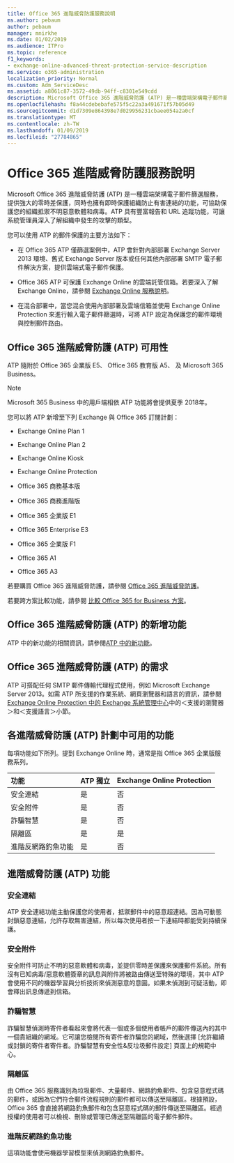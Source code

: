 ```yaml
---
title: Office 365 進階威脅防護服務說明
ms.author: pebaum
author: pebaum
manager: mnirkhe
ms.date: 01/02/2019
ms.audience: ITPro
ms.topic: reference
f1_keywords:
- exchange-online-advanced-threat-protection-service-description
ms.service: o365-administration
localization_priority: Normal
ms.custom: Adm_ServiceDesc
ms.assetid: a8061c87-3572-49db-94ff-c8301e549cdd
description: Microsoft Office 365 進階威脅防護 (ATP) 是一種雲端架構電子郵件篩選服務，提供強大的零時差保護，同時也擁有即時保護組織防止有害連結的功能，可協助保護您的組織抵禦不明惡意軟體和病毒。ATP 具有豐富報告和 URL 追蹤功能，可讓系統管理員深入了解組織中發生的攻擊的類型。
ms.openlocfilehash: f8a44cdebebafe575f5c22a3a491671f57b05d49
ms.sourcegitcommit: d1d7309e864398e7d029956231cbaee054a2a0cf
ms.translationtype: MT
ms.contentlocale: zh-TW
ms.lasthandoff: 01/09/2019
ms.locfileid: "27784865"
---
```

# <a name="office-365-advanced-threat-protection-service-description"></a>Office 365 進階威脅防護服務說明

Microsoft Office 365 進階威脅防護 (ATP) 是一種雲端架構電子郵件篩選服務，提供強大的零時差保護，同時也擁有即時保護組織防止有害連結的功能，可協助保護您的組織抵禦不明惡意軟體和病毒。ATP 具有豐富報告和 URL 追蹤功能，可讓系統管理員深入了解組織中發生的攻擊的類型。
  
您可以使用 ATP 的郵件保護的主要方法如下：
  
- 在 Office 365 ATP 僅篩選案例中，ATP 會針對內部部署 Exchange Server 2013 環境、舊式 Exchange Server 版本或任何其他內部部署 SMTP 電子郵件解決方案，提供雲端式電子郵件保護。
    
- Office 365 ATP 可保護 Exchange Online 的雲端託管信箱。若要深入了解 Exchange Online，請參閱 [Exchange Online 服務說明](exchange-online-service-description/exchange-online-service-description.md)。
    
- 在混合部署中，當您混合使用內部部署及雲端信箱並使用 Exchange Online Protection 來進行輸入電子郵件篩選時，可將 ATP 設定為保護您的郵件環境與控制郵件路由。
    
## <a name="office-365-advanced-threat-protection-atp-availability"></a>Office 365 進階威脅防護 (ATP) 可用性

ATP 隨附於 Office 365 企業版 E5、 Office 365 教育版 A5、 及 Microsoft 365 Business。 
  
> [!NOTE]
> Microsoft 365 Business 中的用戶端相依 ATP 功能將會提供夏季 2018年。 
  
您可以將 ATP 新增至下列 Exchange 與 Office 365 訂閱計劃： 
  
- Exchange Online Plan 1
    
- Exchange Online Plan 2
    
- Exchange Online Kiosk
    
- Exchange Online Protection
    
- Office 365 商務基本版
    
- Office 365 商務進階版
    
- Office 365 企業版 E1
    
- Office 365 Enterprise E3
    
- Office 365 企業版 F1
    
- Office 365 A1
    
- Office 365 A3
    
若要購買 Office 365 進階威脅防護，請參閱 [Office 365 進階威脅防護](https://go.microsoft.com/fwlink/p/?LinkId=294201)。
  
若要跨方案比較功能，請參閱 [比較 Office 365 for Business 方案](http://go.microsoft.com/fwlink/?LinkID=799177&amp;clcid=0x409)。
  
## <a name="whats-new-in-office-365-advanced-threat-protection-atp"></a>Office 365 進階威脅防護 (ATP) 的新增功能

ATP 中的新功能的相關資訊，請參閱[ATP 中的新功能](https://docs.microsoft.com/office365/securitycompliance/office-365-atp#new-features-are-continually-being-added-to-atp)。
  
## <a name="requirements-for-office-365-advanced-threat-protection-atp"></a>Office 365 進階威脅防護 (ATP) 的需求

ATP 可搭配任何 SMTP 郵件傳輸代理程式使用，例如 Microsoft Exchange Server 2013。如需 ATP 所支援的作業系統、網頁瀏覽器和語言的資訊，請參閱 [Exchange Online Protection 中的 Exchange 系統管理中心](https://go.microsoft.com/fwlink/p/?LinkId=282381)中的＜支援的瀏覽器＞和＜支援語言＞小節。
  
## <a name="feature-availability-across-advanced-threat-protection-atp-plans"></a>各進階威脅防護 (ATP) 計劃中可用的功能

每項功能如下所列。提到 Exchange Online 時，通常是指 Office 365 企業版服務系列。
  
|**功能**|**ATP 獨立**|**Exchange Online Protection**|
|:-----|:-----|:-----|
|安全連結  <br/> |是  <br/> |否  <br/> |
|安全附件  <br/> |是  <br/> |否  <br/> |
|詐騙智慧  <br/> |是  <br/> |否  <br/> |
|隔離區  <br/> |是  <br/> |是  <br/> |
|進階反網路釣魚功能  <br/> |是  <br/> |否  <br/> |
   
## <a name="advanced-threat-protection-atp-capabilities"></a>進階威脅防護 (ATP) 功能

### <a name="safe-links"></a>安全連結

ATP 安全連結功能主動保護您的使用者，抵禦郵件中的惡意超連結。因為可動態封鎖惡意連結，允許存取無害連結，所以每次使用者按一下連結時都能受到持續保護。
  
### <a name="safe-attachments"></a>安全附件

安全附件可防止不明的惡意軟體和病毒，並提供零時差保護來保護郵件系統。所有沒有已知病毒/惡意軟體簽章的訊息與附件將被路由傳送至特殊的環境，其中 ATP 會使用不同的機器學習與分析技術來偵測惡意的意圖。如果未偵測到可疑活動，即會釋出訊息傳遞到信箱。 
  
### <a name="spoof-intelligence"></a>詐騙智慧

詐騙智慧偵測時寄件者看起來會將代表一個或多個使用者帳戶的郵件傳送內的其中一個貴組織的網域。它可讓您檢閱所有寄件者詐騙您的網域，然後選擇 [允許繼續或封鎖的寄件者寄件者。詐騙智慧有安全性&amp;反垃圾郵件設定] 頁面上的規範中心。
  
### <a name="quarantine"></a>隔離區

由 Office 365 服務識別為垃圾郵件、大量郵件、網路釣魚郵件、包含惡意程式碼的郵件，或因為它們符合郵件流程規則的郵件都可以傳送至隔離區。根據預設，Office 365 會直接將網路釣魚郵件和包含惡意程式碼的郵件傳送至隔離區。經過授權的使用者可以檢視、刪除或管理已傳送至隔離區的電子郵件郵件。
  
### <a name="advanced-anti-phishing-capabilities"></a>進階反網路釣魚功能

這項功能會使用機器學習模型來偵測網路釣魚郵件。 
  
